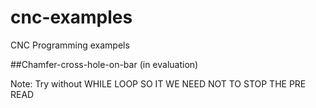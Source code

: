 # cnc-examples
CNC Programming exampels

##Chamfer-cross-hole-on-bar (in evaluation)

Note:
Try without WHILE LOOP SO IT WE NEED NOT TO STOP THE PRE READ
